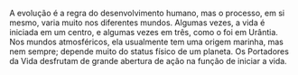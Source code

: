 ﻿A evolução é a regra do desenvolvimento humano, mas o processo, em si mesmo, varia muito nos diferentes mundos. Algumas vezes, a vida é iniciada em um centro, e algumas vezes em três, como o foi em Urântia. Nos mundos atmosféricos, ela usualmente tem uma origem marinha, mas nem sempre; depende muito do status físico de um planeta. Os Portadores da Vida desfrutam de grande abertura de ação na função de iniciar a vida.